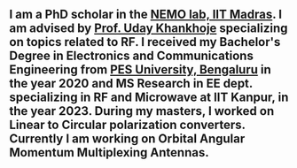 I am a PhD scholar in the **[NEMO lab, IIT Madras](https://www.ee.iitm.ac.in/~uday/nemo.html)**. I am advised by **[Prof. Uday Khankhoje](https://www.ee.iitm.ac.in/~uday/index.html)** specializing on topics related to RF.  I received my Bachelor's Degree in Electronics and Communications Engineering from **[PES University, Bengaluru](https://pes.edu/)** in the year 2020 and MS Research in EE dept. specializing in RF and Microwave at IIT Kanpur, in the year 2023. During my masters, I worked on Linear to Circular polarization converters. Currently I am working on Orbital Angular Momentum Multiplexing Antennas. 
---

